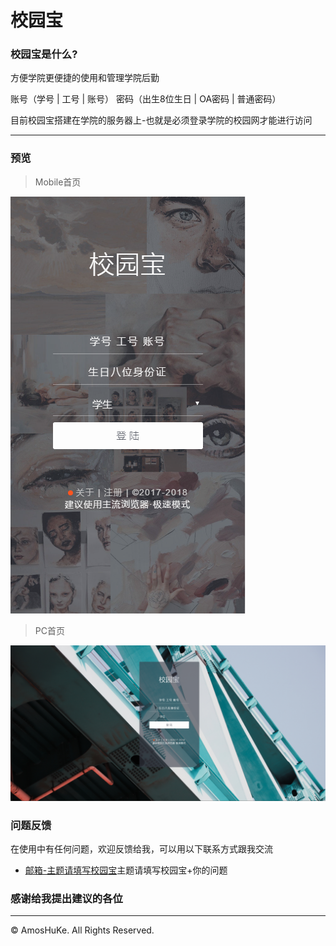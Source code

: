 校园宝
= 

### 校园宝是什么?
方便学院更便捷的使用和管理学院后勤

账号（学号 | 工号 | 账号） 密码（出生8位生日 | OA密码 | 普通密码）

目前校园宝搭建在学院的服务器上-也就是必须登录学院的校园网才能进行访问

***

### 预览

> Mobile首页  

![Schoolb_Mobile.PNG](Schoolb_Mobile.PNG)  

> PC首页  

![Schoolb_PC.PNG](Schoolb_PC.PNG)  

### 问题反馈
在使用中有任何问题，欢迎反馈给我，可以用以下联系方式跟我交流  

* [邮箱-主题请填写校园宝](http://mail.qq.com/cgi-bin/qm_share?t=qm_mailme&email=YQAMDhIJFAoEIRAQTwIODA)主题请填写校园宝+你的问题  

### 感谢给我提出建议的各位

***

&copy; AmosHuKe. All Rights Reserved.
